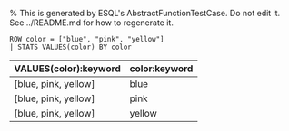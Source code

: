 % This is generated by ESQL's AbstractFunctionTestCase. Do not edit it. See ../README.md for how to regenerate it.

```esql
ROW color = ["blue", "pink", "yellow"]
| STATS VALUES(color) BY color
```

| VALUES(color):keyword | color:keyword |
| --- | --- |
| [blue, pink, yellow] | blue |
| [blue, pink, yellow] | pink |
| [blue, pink, yellow] | yellow |

